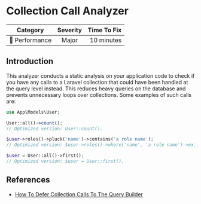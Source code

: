 # Collection Call Analyzer

| Category       | Severity   | Time To Fix  |
| -------------  |:----------:| ------------:|
| :rocket: Performance | Major      | 10 minutes   |

## Introduction

This analyzer conducts a static analysis on your application code to check if you have any calls to a Laravel collection that could have been handled at the query level instead. This reduces heavy queries on the database and prevents unnecessary loops over collections. Some examples of such calls are:

```php
use App\Models\User;

User::all()->count();
// Optimized version: User::count().

$user->roles()->pluck('name')->contains('a role name');
// Optimized version: $user->roles()->where('name', 'a role name')->exists().

$user = User::all()->first();
// Optimized version: $user = User::first().
```

## References

- [How To Defer Collection Calls To The Query Builder](https://codeburst.io/how-to-use-laravels-eloquent-efficiently-d46f5c392ca8) 
